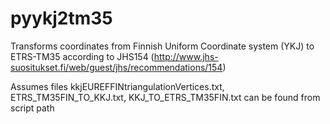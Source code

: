 # pyykj2tm35
Transforms coordinates from Finnish Uniform Coordinate system (YKJ) to ETRS-TM35 according to JHS154 (http://www.jhs-suositukset.fi/web/guest/jhs/recommendations/154)

Assumes files kkjEUREFFINtriangulationVertices.txt, ETRS_TM35FIN_TO_KKJ.txt, KKJ_TO_ETRS_TM35FIN.txt can be found from script path
